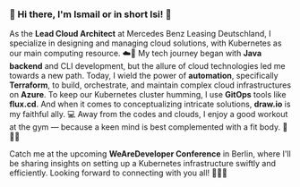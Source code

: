 ### 👋 Hi there, I'm Ismail or in short Isi! 🚀

As the **Lead Cloud Architect** at Mercedes Benz Leasing Deutschland, I specialize in designing and managing cloud solutions, with Kubernetes as our main computing resource. ☁️🔧
My tech journey began with **Java backend** and CLI development, but the allure of cloud technologies led me towards a new path. Today, I wield the power of **automation**, specifically **Terraform**, to build, orchestrate, and maintain complex cloud infrastructures on **Azure**. 
To keep our Kubernetes cluster humming, I use **GitOps** tools like **flux.cd**. And when it comes to conceptualizing intricate solutions, **draw.io** is my faithful ally. 💻
Away from the codes and clouds, I enjoy a good workout at the gym — because a keen mind is best complemented with a fit body. 💪🏋️‍♂️

Catch me at the upcoming **WeAreDeveloper Conference** in Berlin, where I'll be sharing insights on setting up a Kubernetes infrastructure swiftly and efficiently. Looking forward to connecting with you all! 👨‍💻🌐
